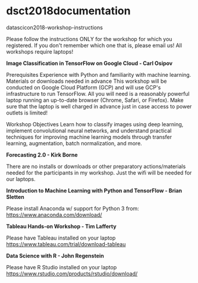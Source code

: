 # dsct2018documentation

datascicon2018-workshop-instructions

Please follow the instructions ONLY for the workshop for which you registered. If you don't remember which one that is, please email us! All workshops require laptops!

**Image Classification in TensorFlow on Google Cloud - Carl Osipov**

Prerequisites Experience with Python and familiarity with machine learning. Materials or downloads needed in advance This workshop will be conducted on Google Cloud Platform (GCP) and will use GCP's infrastructure to run TensorFlow. All you will need is a reasonably powerful laptop running an up-to-date browser (Chrome, Safari, or Firefox). Make sure that the laptop is well charged in advance just in case access to power outlets is limited!

Workshop Objectives Learn how to classify images using deep learning, implement convolutional neural networks, and understand practical techniques for improving machine learning models through transfer learning, augmentation, batch normalization, and more.

**Forecasting 2.0 - Kirk Borne**

There are no installs or downloads or other preparatory actions/materials needed for the participants in my workshop. Just the wifi will be needed for our laptops.

**Introduction to Machine Learning with Python and TensorFlow - Brian Sletten**

Please install Anaconda w/ support for Python 3 from: https://www.anaconda.com/download/

**Tableau Hands-on Workshop - Tim Lafferty**

Please have Tableau installed on your laptop https://www.tableau.com/trial/download-tableau 

**Data Science with R - John Regenstein**

Please have R Studio installed on your laptop https://www.rstudio.com/products/rstudio/download/


